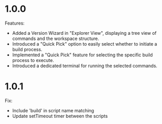 # 1.0.0

Features:

- Added a Version Wizard in "Explorer View", displaying a tree view of commands and the workspace structure.
- Introduced a "Quick Pick" option to easily select whether to initiate a build process.
- Implemented a "Quick Pick" feature for selecting the specific build process to execute.
- Introduced a dedicated terminal for running the selected commands.

# 1.0.1

Fix:

- Include 'build' in script name matching
- Update setTimeout timer between the scripts
